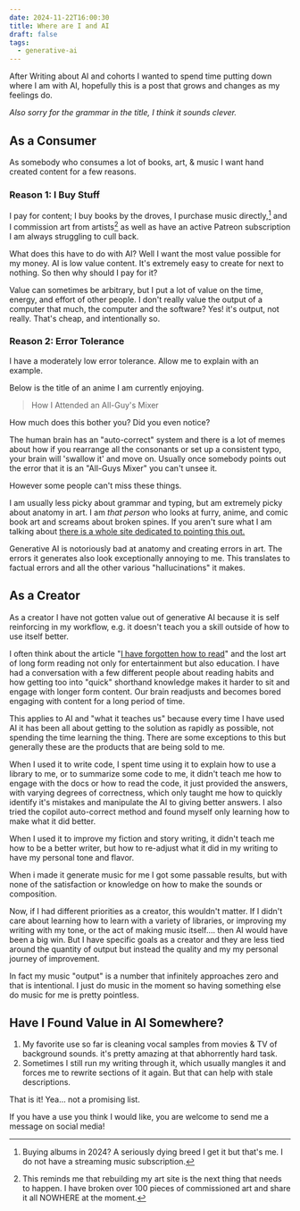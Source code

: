 ```yaml
---
date: 2024-11-22T16:00:30
title: Where are I and AI
draft: false
tags:
  - generative-ai
---
```

After Writing about AI and cohorts I wanted to spend time putting down where I am with AI, hopefully this is a post that grows and changes as my feelings do.

_Also sorry for the grammar in the title, I think it sounds clever._

## As a Consumer

As somebody who consumes a lot of books, art, & music I want hand created content for a few reasons.

### Reason 1: I Buy Stuff

I pay for content; I buy books by the droves, I purchase music directly,[^1] and I commission art from artists[^2] as well as have an active Patreon subscription I am always struggling to cull back.

What does this have to do with AI? Well I want the most value possible for my money. AI is low value content. It's extremely easy to create for next to nothing. So then why should I pay for it?

Value can sometimes be arbitrary, but I put a lot of value on the time, energy, and effort of other people. I don't really value the output of a computer that much, the computer and the software? Yes! it's output, not really. That's cheap, and intentionally so.

[^1]: Buying albums in 2024? A seriously dying breed I get it but that's me. I do not have a streaming music subscription.

[^2]: This reminds me that rebuilding my art site is the next thing that needs to happen. I have broken over 100 pieces of commissioned art and share it all NOWHERE at the moment.

### Reason 2: Error Tolerance

I have a moderately low error tolerance. Allow me to explain with an example.

Below is the title of an anime I am currently enjoying.

> How I Attended an All-Guy's Mixer

How much does this bother you? Did you even notice?

The human brain has an "auto-correct" system and there is a lot of memes about how if you rearrange all the consonants or set up a consistent typo, your brain will 'swallow it' and move on. Usually once somebody points out the error that it is an "All-Guys Mixer" you can't unsee it.

However some people can't miss these things.

I am usually less picky about grammar and typing, but am extremely picky about anatomy in art. I am _that person_ who looks at furry, anime, and comic book art and screams about broken spines. If you aren't sure what I am talking about [there is a whole site dedicated to pointing this out.](https://eschergirls.com)

Generative AI is notoriously bad at anatomy and creating errors in art. The errors it generates also look exceptionally annoying to me. This translates to factual errors and all the other various "hallucinations" it makes.

## As a Creator

As a creator I have not gotten value out of generative AI because it is self reinforcing in my workflow, e.g. it doesn't teach you a skill outside of how to use itself better.

I often think about the article "[I have forgotten how to read](https://www.theglobeandmail.com/opinion/i-have-forgotten-how-toread/article37921379/)" and the lost art of long form reading not only for entertainment but also education. I have had a conversation with a few different people about reading habits and how getting too into "quick" shorthand knowledge makes it harder to sit and engage with longer form content. Our brain readjusts and becomes bored engaging with content for a long period of time.

This applies to AI and "what it teaches us" because every time I have used AI it has been all about getting to the solution as rapidly as possible, not spending the time learning the thing. There are some exceptions to this but generally these are the products that are being sold to me.

When I used it to write code, I spent time using it to explain how to use a library to me, or to summarize some code to me, it didn't teach me how to engage with the docs or how to read the code, it just provided the answers, with varying degrees of correctness, which only taught me how to quickly identify it's mistakes and manipulate the AI to giving better answers. I also tried the copilot auto-correct method and found myself only learning how to make what it did better.

When I used it to improve my fiction and story writing, it didn't teach me how to be a better writer, but how to re-adjust what it did in my writing to have my personal tone and flavor.

When i made it generate music for me I got some passable results, but with none of the satisfaction or knowledge on how to make the sounds or composition.

Now, if I had different priorities as a creator, this wouldn't matter. If I didn't care about learning how to learn with a variety of libraries, or improving my writing with my tone, or the act of making music itself…. then AI would have been a big win. But I have specific goals as a creator and they are less tied around the quantity of output but instead the quality and my my personal journey of improvement.

In fact my music "output" is a number that infinitely approaches zero and that is intentional. I just do music in the moment so having something else do music for me is pretty pointless.

## Have I Found Value in AI Somewhere?

1. My favorite use so far is cleaning vocal samples from movies & TV of background sounds. it's pretty amazing at that abhorrently hard task.
2. Sometimes I still run my writing through it, which usually mangles it and forces me to rewrite sections of it again. But that can help with stale descriptions.

That is it! Yea… not a promising list.

If you have a use you think I would like, you are welcome to send me a message on social media!
